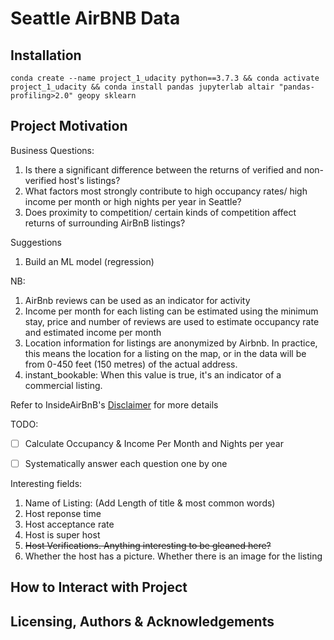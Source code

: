 # Seattle AirBNB Data
## Installation

```
conda create --name project_1_udacity python==3.7.3 && conda activate project_1_udacity && conda install pandas jupyterlab altair "pandas-profiling>2.0" geopy sklearn
```

## Project Motivation
Business Questions:
1. Is there a significant difference between the returns of verified and non-verified host's listings?
1. What factors most strongly contribute to high occupancy rates/ high income per month or high nights per year in Seattle?
1. Does proximity to competition/ certain kinds of competition affect returns of surrounding AirBnB listings?

Suggestions
1. Build an ML model (regression)

NB:
1. AirBnb reviews can be used as an indicator for activity
1. Income per month for each listing can be estimated using the minimum stay, price and number of reviews are used to estimate
   occupancy rate and estimated income per month 
1. Location information for listings are anonymized by Airbnb. In practice, this means the location for a listing on the
   map, or in the data will be from 0-450 feet (150 metres) of the actual address.
1. instant_bookable: When this value is true, it's an indicator of a commercial listing.

Refer to InsideAirBnB's [Disclaimer](http://insideairbnb.com/about.html#disclaimers) for more details

TODO:
- [ ] Calculate Occupancy & Income Per Month and Nights per year
- [ ] Systematically answer each question one by one


Interesting fields:
1. Name of Listing: (Add Length of title & most common words)
1. Host reponse time
1. Host acceptance rate
1. Host is super host
1. ~~Host Verifications. Anything interesting to be gleaned here?~~
1. Whether the host has a picture. Whether there is an image for the listing


## How to Interact with Project



## Licensing, Authors & Acknowledgements

